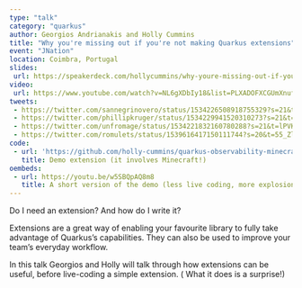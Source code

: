 ```yaml
---
type: "talk"
category: "quarkus"
author: Georgios Andrianakis and Holly Cummins
title: "Why you're missing out if you're not making Quarkus extensions"
event: "JNation"
location: Coimbra, Portugal
slides:
 url: https://speakerdeck.com/hollycummins/why-youre-missing-out-if-youre-not-making-quarkus-extensions
video:
 url: https://www.youtube.com/watch?v=NL6gXDbIy18&list=PLXADOFXCGUmXnufd9gX4cuWKTIFs0YpTr&index=14
tweets:
 - https://twitter.com/sannegrinovero/status/1534226508918755329?s=21&t=lPVKPRdapwCCX2CoYHVrnA
 - https://twitter.com/phillipkruger/status/1534229941520310273?s=21&t=lPVKPRdapwCCX2CoYHVrnA
 - https://twitter.com/unfromage/status/1534221832160780288?s=21&t=lPVKPRdapwCCX2CoYHVrnA
 - https://twitter.com/romulets/status/1539616417150111744?s=20&t=55_ZlygT-NEnfzIcn45KrQ
code: 
 - url: 'https://github.com/holly-cummins/quarkus-observability-minecraft'
   title: Demo extension (it involves Minecraft!)
oembeds:
 - url: https://youtu.be/w5SBQpAQ8m8
   title: A short version of the demo (less live coding, more explosions)
---
```


Do I need an extension? And how do I write it?

Extensions are a great way of enabling your favourite library to fully take advantage of Quarkus’s capabilities. They
can also be used to improve your team’s everyday workflow.

In this talk Georgios and Holly will talk through how extensions can be useful, before live-coding a simple extension. (
What it does is a surprise!)